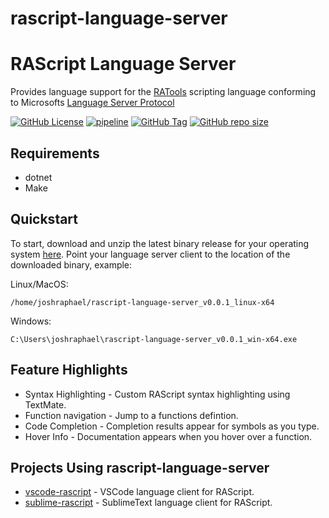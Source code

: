 # rascript-language-server

# RAScript Language Server

Provides language support for the [RATools](https://github.com/Jamiras/RATools) scripting language conforming to Microsofts [Language Server Protocol](https://microsoft.github.io/language-server-protocol/)

[![GitHub License](https://img.shields.io/github/license/joshraphael/rascript-language-server)](https://github.com/joshraphael/rascript-language-server/blob/main/LICENSE)
[![pipeline](https://github.com/joshraphael/rascript-language-server/actions/workflows/release.yaml/badge.svg)](https://github.com/joshraphael/rascript-language-server/actions/workflows/release.yaml)
[![GitHub Tag](https://img.shields.io/github/v/tag/joshraphael/rascript-language-server)](https://github.com/joshraphael/rascript-language-server/tags)
[![GitHub repo size](https://img.shields.io/github/repo-size/joshraphael/rascript-language-server)](https://github.com/joshraphael/rascript-language-server/archive/main.zip)

## Requirements
- dotnet
- Make

## Quickstart
To start, download and unzip the latest binary release for your operating system [here](https://github.com/joshraphael/rascript-language-server/releases/latest). Point your language server client to the location of the downloaded binary, example:

Linux/MacOS:
```text
/home/joshraphael/rascript-language-server_v0.0.1_linux-x64
```

Windows:
```text
C:\Users\joshraphael\rascript-language-server_v0.0.1_win-x64.exe
```

## Feature Highlights
- Syntax Highlighting - Custom RAScript syntax highlighting using TextMate.
- Function navigation - Jump to a functions defintion.
- Code Completion - Completion results appear for symbols as you type.
- Hover Info - Documentation appears when you hover over a function.

## Projects Using rascript-language-server
- [vscode-rascript](https://github.com/joshraphael/vscode-rascript) - VSCode language client for RAScript.
- [sublime-rascript](https://github.com/joshraphael/sublime-rascript) - SublimeText language client for RAScript.